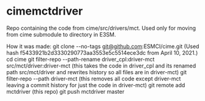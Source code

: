 # cimemctdriver
Repo containing the code from cime/src/drivers/mct.  Used only for moving from cime submodule to directory in E3SM.

How it was made:
git clone --no-tags git@github.com:ESMCI/cime.git   (Used hash f5433921b2d3330290773aa3553e5c5514ece3dc from April 10, 2021.)
cd cime
git filter-repo --path-rename driver_cpl:driver-mct src/mct/driver:driver-mct  (this takes the code in driver_cpl and its renamed path src/mct/driver and rewrites history so all files are in driver-mct)
git filter-repo --path driver-mct   (this removes all code except driver-mct leaving a commit history for just the code in driver-mct)
git remote add mctdriver (this repo)
git push mctdriver master


